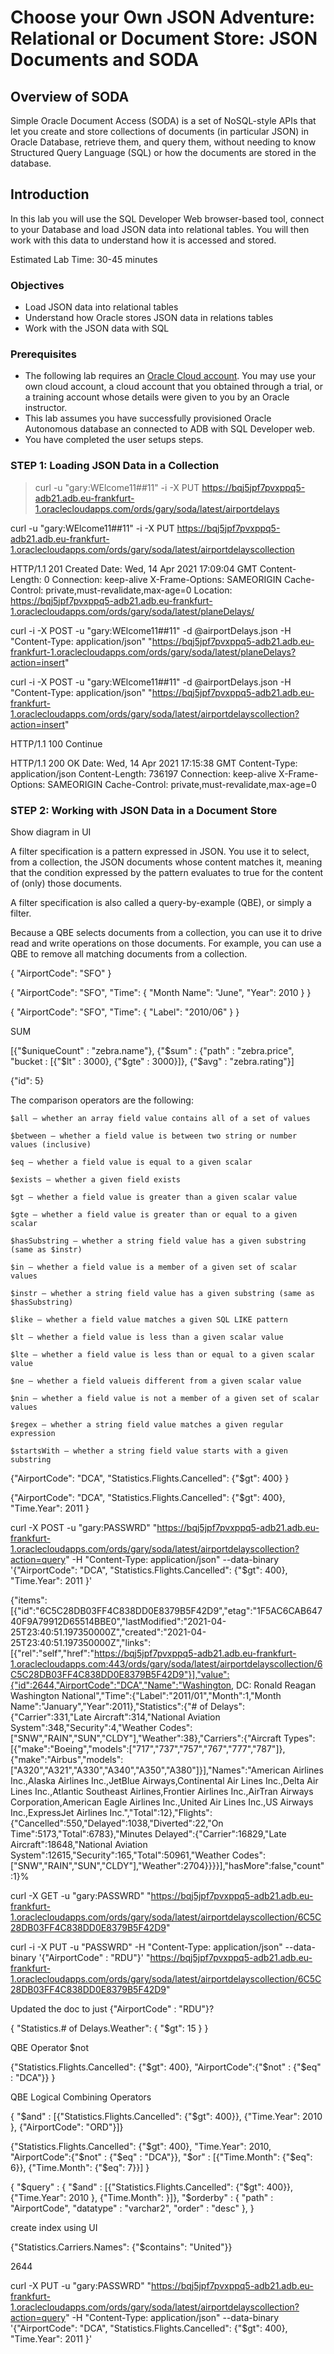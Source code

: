 # Choose your Own JSON Adventure: Relational or Document Store: JSON Documents and SODA

## Overview of SODA

Simple Oracle Document Access (SODA) is a set of NoSQL-style APIs that let you create and store collections of documents (in particular JSON) in Oracle Database, retrieve them, and query them, without needing to know Structured Query Language (SQL) or how the documents are stored in the database. 

## Introduction

In this lab you will use the SQL Developer Web browser-based tool, connect to your Database and load JSON data into relational tables. You will then work with this data to understand how it is accessed and stored.

Estimated Lab Time: 30-45 minutes

### Objectives

- Load JSON data into relational tables
- Understand how Oracle stores JSON data in relations tables
- Work with the JSON data with SQL

### Prerequisites

- The following lab requires an <a href="https://www.oracle.com/cloud/free/" target="\_blank">Oracle Cloud account</a>. You may use your own cloud account, a cloud account that you obtained through a trial, or a training account whose details were given to you by an Oracle instructor.
- This lab assumes you have successfully provisioned Oracle Autonomous database an connected to ADB with SQL Developer web.
- You have completed the user setups steps.

### **STEP 1: Loading JSON Data in a Collection**

> curl -u "gary:WElcome11##11" -i -X PUT https://bqj5jpf7pvxppq5-adb21.adb.eu-frankfurt-1.oraclecloudapps.com/ords/gary/soda/latest/airportdelays

curl -u "gary:WElcome11##11" -i -X PUT https://bqj5jpf7pvxppq5-adb21.adb.eu-frankfurt-1.oraclecloudapps.com/ords/gary/soda/latest/airportdelayscollection


HTTP/1.1 201 Created
Date: Wed, 14 Apr 2021 17:09:04 GMT
Content-Length: 0
Connection: keep-alive
X-Frame-Options: SAMEORIGIN
Cache-Control: private,must-revalidate,max-age=0
Location: https://bqj5jpf7pvxppq5-adb21.adb.eu-frankfurt-1.oraclecloudapps.com/ords/gary/soda/latest/planeDelays/


curl -i -X POST -u "gary:WElcome11##11" -d @airportDelays.json -H "Content-Type: application/json" "https://bqj5jpf7pvxppq5-adb21.adb.eu-frankfurt-1.oraclecloudapps.com/ords/gary/soda/latest/planeDelays?action=insert"

curl -i -X POST -u "gary:WElcome11##11" -d @airportDelays.json -H "Content-Type: application/json" "https://bqj5jpf7pvxppq5-adb21.adb.eu-frankfurt-1.oraclecloudapps.com/ords/gary/soda/latest/airportdelayscollection?action=insert"


HTTP/1.1 100 Continue

HTTP/1.1 200 OK
Date: Wed, 14 Apr 2021 17:15:38 GMT
Content-Type: application/json
Content-Length: 736197
Connection: keep-alive
X-Frame-Options: SAMEORIGIN
Cache-Control: private,must-revalidate,max-age=0

### **STEP 2**: Working with JSON Data in a Document Store

Show diagram in UI


A filter specification is a pattern expressed in JSON. You use it to select, from a collection, the JSON documents whose content matches it, meaning that the condition expressed by the pattern evaluates to true for the content of (only) those documents.

A filter specification is also called a query-by-example (QBE), or simply a filter.

Because a QBE selects documents from a collection, you can use it to drive read and write operations on those documents. For example, you can use a QBE to remove all matching documents from a collection. 

{
    "AirportCode": "SFO"
}

{
    "AirportCode": "SFO",
    "Time": {
        "Month Name": "June",
        "Year": 2010
    }
}

{
    "AirportCode": "SFO",
    "Time": {
        "Label": "2010/06"
    }
}

SUM

[{"$uniqueCount" : "zebra.name"},
 {"$sum"         : {"path"  : "zebra.price",                                       "bucket : [{"$lt"  : 3000},                               {"$gte" : 3000}]}, {"$avg"         : "zebra.rating"}]


 {"id": 5}

The comparison operators are the following:

    $all — whether an array field value contains all of a set of values

    $between — whether a field value is between two string or number values (inclusive)

    $eq — whether a field value is equal to a given scalar

    $exists — whether a given field exists

    $gt — whether a field value is greater than a given scalar value

    $gte — whether a field value is greater than or equal to a given scalar

    $hasSubstring — whether a string field value has a given substring (same as $instr)

    $in — whether a field value is a member of a given set of scalar values

    $instr — whether a string field value has a given substring (same as $hasSubstring)

    $like — whether a field value matches a given SQL LIKE pattern

    $lt — whether a field value is less than a given scalar value

    $lte — whether a field value is less than or equal to a given scalar value

    $ne — whether a field valueis different from a given scalar value

    $nin — whether a field value is not a member of a given set of scalar values

    $regex — whether a string field value matches a given regular expression

    $startsWith — whether a string field value starts with a given substring


 {"AirportCode": "DCA",
"Statistics.Flights.Cancelled": {"$gt": 400}
}

{"AirportCode": "DCA",
"Statistics.Flights.Cancelled": {"$gt": 400},
"Time.Year": 2011
}

curl -X POST -u "gary:PASSWRD" "https://bqj5jpf7pvxppq5-adb21.adb.eu-frankfurt-1.oraclecloudapps.com/ords/gary/soda/latest/airportdelayscollection?action=query" -H "Content-Type: application/json" --data-binary '{"AirportCode": "DCA",
"Statistics.Flights.Cancelled": {"$gt": 400},
"Time.Year": 2011
}'

{"items":[{"id":"6C5C28DB03FF4C838DD0E8379B5F42D9","etag":"1F5AC6CAB64740F9A79912D65514BBE0","lastModified":"2021-04-25T23:40:51.197350000Z","created":"2021-04-25T23:40:51.197350000Z","links":[{"rel":"self","href":"https://bqj5jpf7pvxppq5-adb21.adb.eu-frankfurt-1.oraclecloudapps.com:443/ords/gary/soda/latest/airportdelayscollection/6C5C28DB03FF4C838DD0E8379B5F42D9"}],"value":{"id":2644,"AirportCode":"DCA","Name":"Washington, DC: Ronald Reagan Washington National","Time":{"Label":"2011/01","Month":1,"Month Name":"January","Year":2011},"Statistics":{"# of Delays":{"Carrier":331,"Late Aircraft":314,"National Aviation System":348,"Security":4,"Weather Codes":["SNW","RAIN","SUN","CLDY"],"Weather":38},"Carriers":{"Aircraft Types":[{"make":"Boeing","models":["717","737","757","767","777","787"]},{"make":"Airbus","models":["A320","A321","A330","A340","A350","A380"]}],"Names":"American Airlines Inc.,Alaska Airlines Inc.,JetBlue Airways,Continental Air Lines Inc.,Delta Air Lines Inc.,Atlantic Southeast Airlines,Frontier Airlines Inc.,AirTran Airways Corporation,American Eagle Airlines Inc.,United Air Lines Inc.,US Airways Inc.,ExpressJet Airlines Inc.","Total":12},"Flights":{"Cancelled":550,"Delayed":1038,"Diverted":22,"On Time":5173,"Total":6783},"Minutes Delayed":{"Carrier":16829,"Late Aircraft":18648,"National Aviation System":12615,"Security":165,"Total":50961,"Weather Codes":["SNW","RAIN","SUN","CLDY"],"Weather":2704}}}}],"hasMore":false,"count":1}%    

curl -X GET -u "gary:PASSWRD" "https://bqj5jpf7pvxppq5-adb21.adb.eu-frankfurt-1.oraclecloudapps.com/ords/gary/soda/latest/airportdelayscollection/6C5C28DB03FF4C838DD0E8379B5F42D9"

curl -i -X PUT -u "PASSWRD" -H "Content-Type: application/json" --data-binary '{"AirportCode" : "RDU"}' "https://bqj5jpf7pvxppq5-adb21.adb.eu-frankfurt-1.oraclecloudapps.com/ords/gary/soda/latest/airportdelayscollection/6C5C28DB03FF4C838DD0E8379B5F42D9" 

Updated the doc to just {"AirportCode" : "RDU"}?


{
  "Statistics.# of Delays.Weather": {
    "$gt": 15
  }
}

QBE Operator $not 

{"Statistics.Flights.Cancelled": {"$gt": 400},
"AirportCode":{"$not" : {"$eq" : "DCA"}}
}

QBE Logical Combining Operators 

{ "$and" : [{"Statistics.Flights.Cancelled": {"$gt": 400}}, {"Time.Year": 2010 }, {"AirportCode": "ORD"}]}

{"Statistics.Flights.Cancelled": {"$gt": 400},
"Time.Year": 2010,
"AirportCode":{"$not" : {"$eq" : "DCA"}},
"$or" : [{"Time.Month": {"$eq": 6}}, {"Time.Month": {"$eq": 7}}]
}


{ "$query"   : { "$and" : [{"Statistics.Flights.Cancelled": {"$gt": 400}}, {"Time.Year": 2010 }, {"Time.Month": }]},
  "$orderby" :  { "path" :      "AirportCode",
                   "datatype" :  "varchar2",
                   "order" :     "desc" },
                  }


create index using UI

{"Statistics.Carriers.Names": {"$contains": "United"}}



2644

curl -X PUT -u "gary:PASSWRD" "https://bqj5jpf7pvxppq5-adb21.adb.eu-frankfurt-1.oraclecloudapps.com/ords/gary/soda/latest/airportdelayscollection?action=query" -H "Content-Type: application/json" --data-binary '{"AirportCode": "DCA",
"Statistics.Flights.Cancelled": {"$gt": 400},
"Time.Year": 2011
}'